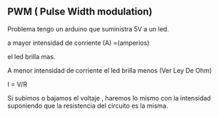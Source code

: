 ## PWM ( Pulse Width modulation)

Problema tengo un arduino que suministra 5V a un led.

a mayor intensidad de corriente (A) =(amperios)

el led brilla mas. 

A menor intensidad de corriente el led brilla menos (Ver Ley De Ohm)

I  = V/R

Si subimos o bajamos el voltaje , haremos lo mismo con la intensidad suponiendo que la resistencia del circuito es la misma.
